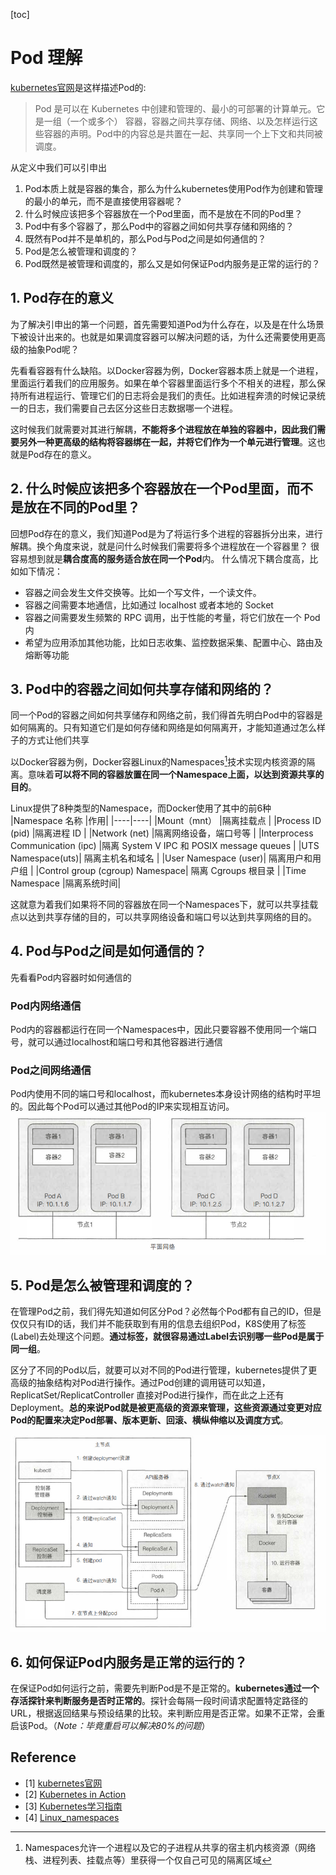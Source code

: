 [toc]
# Pod 理解
[kubernetes官网](https://kubernetes.io/docs/concepts/workloads/pods/)是这样描述Pod的:
> Pod 是可以在 Kubernetes 中创建和管理的、最小的可部署的计算单元。它是一组（一个或多个） 容器，容器之间共享存储、网络、以及怎样运行这些容器的声明。Pod中的内容总是共置在一起、共享同一个上下文和共同被调度。

从定义中我们可以引申出
1. Pod本质上就是容器的集合，那么为什么kubernetes使用Pod作为创建和管理的最小的单元，而不是直接使用容器呢？
2. 什么时候应该把多个容器放在一个Pod里面，而不是放在不同的Pod里？
3. Pod中有多个容器了，那么Pod中的容器之间如何共享存储和网络的？
4. 既然有Pod并不是单机的，那么Pod与Pod之间是如何通信的？
5. Pod是怎么被管理和调度的？
6. Pod既然是被管理和调度的，那么又是如何保证Pod内服务是正常的运行的？

## 1. Pod存在的意义
为了解决引申出的第一个问题，首先需要知道Pod为什么存在，以及是在什么场景下被设计出来的。也就是如果调度容器可以解决问题的话，为什么还需要使用更高级的抽象Pod呢？

先看看容器有什么缺陷。以Docker容器为例，Docker容器本质上就是一个进程，里面运行着我们的应用服务。如果在单个容器里面运行多个不相关的进程，那么保持所有进程运行、管理它们的日志将会是我们的责任。比如进程奔溃的时候记录统一的日志，我们需要自己去区分这些日志数据哪一个进程。

这时候我们就需要对其进行解耦，**不能将多个进程放在单独的容器中，因此我们需要另外一种更高级的结构将容器绑在一起，并将它们作为一个单元进行管理**。这也就是Pod存在的意义。

## 2. 什么时候应该把多个容器放在一个Pod里面，而不是放在不同的Pod里？
回想Pod存在的意义，我们知道Pod是为了将运行多个进程的容器拆分出来，进行解耦。换个角度来说，就是问什么时候我们需要将多个进程放在一个容器里？ 很容易想到就是**耦合度高的服务适合放在同一个Pod**内。
什么情况下耦合度高，比如如下情况：
- 容器之间会发生文件交换等。比如一个写文件，一个读文件。
- 容器之间需要本地通信，比如通过 localhost 或者本地的 Socket
- 容器之间需要发生频繁的 RPC 调用，出于性能的考量，将它们放在一个 Pod 内
- 希望为应用添加其他功能，比如日志收集、监控数据采集、配置中心、路由及熔断等功能

## 3. Pod中的容器之间如何共享存储和网络的？
同一个Pod的容器之间如何共享储存和网络之前，我们得首先明白Pod中的容器是如何隔离的。只有知道它们是如何存储和网络是如何隔离开，才能知道通过怎么样子的方式让他们共享

以Docker容器为例，Docker容器Linux的Namespaces[^Namespaces]技术实现内核资源的隔离。意味着**可以将不同的容器放置在同一个Namespace上面，以达到资源共享的目的**。

Linux提供了8种类型的Namespace，而Docker使用了其中的前6种
|Namespace 名称	|作用|
|----|----|
|Mount（mnt）	|隔离挂载点	|
|Process ID (pid)	|隔离进程 ID	|
|Network (net)	|隔离网络设备，端口号等	|
|Interprocess Communication (ipc)	|隔离 System V IPC 和 POSIX message queues	|
|UTS Namespace(uts)|	隔离主机名和域名	|
|User Namespace (user)|	隔离用户和用户组	|
|Control group (cgroup) Namespace|	隔离 Cgroups 根目录	|
|Time Namespace	|隔离系统时间|

这就意为着我们如果将不同的容器放在同一个Namespaces下，就可以共享挂载点以达到共享存储的目的，可以共享网络设备和端口号以达到共享网络的目的。

## 4. Pod与Pod之间是如何通信的？
先看看Pod内容器时如何通信的
### Pod内网络通信
Pod内的容器都运行在同一个Namespaces中，因此只要容器不使用同一个端口号，就可以通过localhost和端口号和其他容器进行通信

### Pod之间网络通信
Pod内使用不同的端口号和localhost，而kubernetes本身设计网络的结构时平坦的。因此每个Pod可以通过其他Pod的IP来实现相互访问。
![Pod之间的平坦网络](../../image/Pod之间的平坦网络.png)

## 5. Pod是怎么被管理和调度的？
在管理Pod之前，我们得先知道如何区分Pod？必然每个Pod都有自己的ID，但是仅仅只有ID的话，我们并不能获取到有用的信息去组织Pod，K8S使用了标签(Label)去处理这个问题。**通过标签，就很容易通过Label去识别哪一些Pod是属于同一组**。

区分了不同的Pod以后，就要可以对不同的Pod进行管理，kubernetes提供了更高级的抽象结构对Pod进行操作。通过Pod创建的调用链可以知道，ReplicatSet/ReplicatController 直接对Pod进行操作，而在此之上还有Deployment。**总的来说Pod就是被更高级的资源来管理，这些资源通过变更对应Pod的配置来决定Pod部署、版本更新、回滚、横纵伸缩以及调度方式**。

![Deployment资源提交到API服务器的事件链](../../image/Deployment资源提交到API服务器的事件链.png)


## 6. 如何保证Pod内服务是正常的运行的？
在保证Pod如何运行之前，需要先判断Pod是不是正常的。**kubernetes通过一个存活探针来判断服务是否时正常的**。探针会每隔一段时间请求配置特定路径的URL，根据返回结果与预设结果的比较。来判断应用是否正常。如果不正常，会重启该Pod。（*Note：毕竟重启可以解决80%的问题*）

## Reference
- [1] [kubernetes官网](https://kubernetes.io/)
- [2] [Kubernetes in Action](https://www.manning.com/books/kubernetes-in-action)
- [3] [Kubernetes学习指南](https://www.k8stech.net/k8s-book/)
- [4] [Linux_namespaces](https://en.wikipedia.org/wiki/Linux_namespaces)

[^Namespaces]:Namespaces允许一个进程以及它的子进程从共享的宿主机内核资源（网络栈、进程列表、挂载点等）里获得一个仅自己可见的隔离区域

